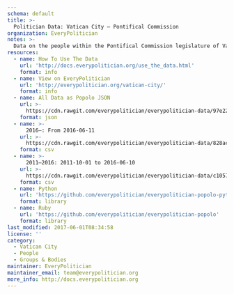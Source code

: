 ```yaml
---
schema: default
title: >-
  Politician Data: Vatican City — Pontifical Commission
organization: EveryPolitician
notes: >-
  Data on the people within the Pontifical Commission legislature of Vatican City.
resources:
  - name: How To Use The Data
    url: 'http://docs.everypolitician.org/use_the_data.html'
    format: info
  - name: View on EveryPolitician
    url: 'http://everypolitician.org/vatican-city/'
    format: info
  - name: All Data as Popolo JSON
    url: >-
      https://cdn.rawgit.com/everypolitician/everypolitician-data/97e22fa7ba42f41e49efcfc87ed7b070294e87cb/data/Vatican_City/Pontifical_Commission/ep-popolo-v1.0.json
    format: json
  - name: >-
      2016–: From 2016-06-11
    url: >-
      https://cdn.rawgit.com/everypolitician/everypolitician-data/828ac11968481deaee985fedbe16aac09c9eb123/data/Vatican_City/Pontifical_Commission/term-2016.csv
    format: csv
  - name: >-
      2011–2016: 2011-10-01 to 2016-06-10
    url: >-
      https://cdn.rawgit.com/everypolitician/everypolitician-data/c10571cf21874af731785c5fa3cba7b3c09f265f/data/Vatican_City/Pontifical_Commission/term-2011.csv
    format: csv
  - name: Python
    url: 'https://github.com/everypolitician/everypolitician-popolo-python'
    format: library
  - name: Ruby
    url: 'https://github.com/everypolitician/everypolitician-popolo'
    format: library
last_modified: 2017-06-01T08:34:58
license: ''
category:
  - Vatican City
  - People
  - Groups & Bodies
maintainer: EveryPolitician
maintainer_email: team@everypolitician.org
more_info: http://docs.everypolitician.org
---
```

